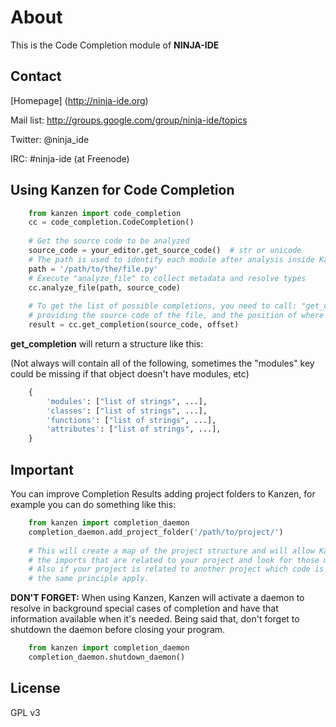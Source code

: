 About
=====

This is the Code Completion module of **NINJA-IDE**


Contact
-------

[Homepage] (http://ninja-ide.org)

Mail list: http://groups.google.com/group/ninja-ide/topics

Twitter: @ninja\_ide

IRC: #ninja-ide (at Freenode)


Using Kanzen for Code Completion
--------------------------------

```python
    from kanzen import code_completion
    cc = code_completion.CodeCompletion()
    
    # Get the source code to be analyzed
    source_code = your_editor.get_source_code()  # str or unicode
    # The path is used to identify each module after analysis inside Kanzen
    path = '/path/to/the/file.py'
    # Execute "analyze_file" to collect metadata and resolve types
    cc.analyze_file(path, source_code)
    
    # To get the list of possible completions, you need to call: "get_completion"
    # providing the source code of the file, and the position of where the cursor is.
    result = cc.get_completion(source_code, offset)
```

**get_completion** will return a structure like this:

(Not always will contain all of the following, sometimes the "modules" key could be missing if that object doesn't have modules, etc)
```python
    {
        'modules': ["list of strings", ...],
        'classes': ["list of strings", ...],
        'functions': ["list of strings", ...],
        'attributes': ["list of strings", ...],
    }
```

Important
---------

You can improve Completion Results adding project folders to Kanzen, for example you can do something like this:

```python
    from kanzen import completion_daemon
    completion_daemon.add_project_folder('/path/to/project/')
    
    # This will create a map of the project structure and will allow Kanzen to understand
    # the imports that are related to your project and look for those modules.
    # Also if your project is related to another project which code is in your computer,
    # the same principle apply.
```
**DON'T FORGET:**
When using Kanzen, Kanzen will activate a daemon to resolve in background special cases of completion and have that information available when it's needed.
Being said that, don't forget to shutdown the daemon before closing your program.
```python
    from kanzen import completion_daemon
    completion_daemon.shutdown_daemon()
```

License
-------

GPL v3

